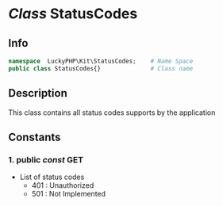 # ***Class*** **StatusCodes**

## Info

```php
namespace  LuckyPHP\Kit\StatusCodes;    # Name Space
public class StatusCodes{}              # Class name
```

## Description
This class contains all status codes supports by the application

## Constants

### 1. public ***const*** **GET**
- List of status codes
    - 401 : Unauthorized
    - 501 : Not Implemented